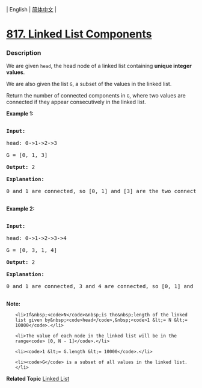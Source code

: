 | English | [简体中文](README.md) |

# [817. Linked List Components](https://leetcode-cn.com/problems/linked-list-components)
 ### Description
<p>We are given&nbsp;<code>head</code>,&nbsp;the head node of a linked list containing&nbsp;<strong>unique integer values</strong>.</p>

<p>We are also given the list&nbsp;<code>G</code>, a subset of the values in the linked list.</p>

<p>Return the number of connected components in <code>G</code>, where two values are connected if they appear consecutively in the linked list.</p>

<p><strong>Example 1:</strong></p>

<pre>
<strong>Input:</strong> 
head: 0-&gt;1-&gt;2-&gt;3
G = [0, 1, 3]
<strong>Output:</strong> 2
<strong>Explanation:</strong> 
0 and 1 are connected, so [0, 1] and [3] are the two connected components.
</pre>

<p><strong>Example 2:</strong></p>

<pre>
<strong>Input:</strong> 
head: 0-&gt;1-&gt;2-&gt;3-&gt;4
G = [0, 3, 1, 4]
<strong>Output:</strong> 2
<strong>Explanation:</strong> 
0 and 1 are connected, 3 and 4 are connected, so [0, 1] and [3, 4] are the two connected components.
</pre>

<p><strong>Note: </strong></p>

<ul>
	<li>If&nbsp;<code>N</code>&nbsp;is the&nbsp;length of the linked list given by&nbsp;<code>head</code>,&nbsp;<code>1 &lt;= N &lt;= 10000</code>.</li>
	<li>The value of each node in the linked list will be in the range<code> [0, N - 1]</code>.</li>
	<li><code>1 &lt;= G.length &lt;= 10000</code>.</li>
	<li><code>G</code> is a subset of all values in the linked list.</li>
</ul>

**Related Topic**  [Linked List](https://leetcode-cn.com/tag/linked-list) 